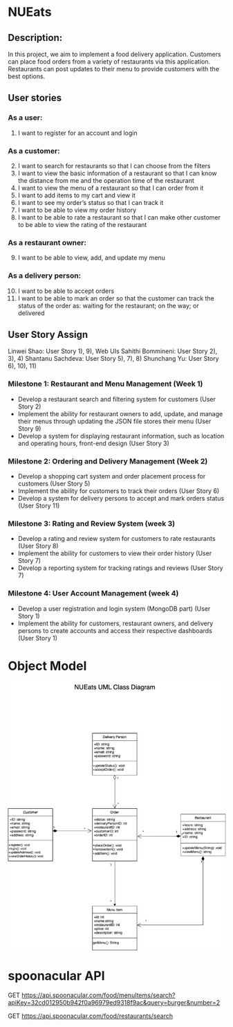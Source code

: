 # NUEats

## Description: 
In this project, we aim to implement a food delivery application. Customers can place food orders from a variety of restaurants via this application. Restaurants can post updates to their menu to provide customers with the best options. 


## User stories
### As a user:
1) I want to register for an account and login

### As a customer:
2) I want to search for restaurants so that I can choose from the filters
3) I want to view the basic information of a restaurant so that I can know the distance from me and the operation time of the restaurant
4) I want to view the menu of a restaurant so that I can order from it
5) I want to add items to my cart and view it
6) I want to see my order’s status so that I can track it
7) I want to be able to view my order history 
8) I want to be able to rate a restaurant so that I can make other customer to be able to view the rating of the restaurant

### As a restaurant owner:
9) I want to be able to view, add, and update my menu

### As a delivery person:
10) I want to be able to accept orders
11) I want to be able to mark an order so that the customer can track the status of the order as: waiting for the restaurant; on the way; or delivered

## User Story Assign
Linwei Shao: User Story 1), 9), Web UIs
Sahithi Bommineni: User Story 2), 3), 4)
Shantanu Sachdeva: User Story 5), 7), 8)
Shunchang Yu: User Story 6), 10), 11)

### Milestone 1: Restaurant and Menu Management (Week 1)
- Develop a restaurant search and filtering system for customers (User Story 2)
- Implement the ability for restaurant owners to add, update, and manage their menus through updating the JSON file stores their menu (User Story 9)
- Develop a system for displaying restaurant information, such as location and operating hours, front-end design (User Story 3)

### Milestone 2: Ordering and Delivery Management (Week 2)
- Develop a shopping cart system and order placement process for customers (User Story 5)
- Implement the ability for customers to track their orders (User Story 6)
- Develop a system for delivery persons to accept and mark orders status (User Story 11)

### Milestone 3: Rating and Review System (week 3)
- Develop a rating and review system for customers to rate restaurants (User Story 8)
- Implement the ability for customers to view their order history (User Story 7)
- Develop a reporting system for tracking ratings and reviews (User Story 7)

### Milestone 4:  User Account Management (week 4)
- Develop a user registration and login system (MongoDB part) (User Story 1)
- Implement the ability for customers, restaurant owners, and delivery persons to create accounts and access their respective dashboards (User Story 1)


# Object Model
![Object Model](NUEats.jpg)

# spoonacular API
GET https://api.spoonacular.com/food/menuItems/search?apiKey=32cd012950b942f0a96979ed9318f9ac&query=burger&number=2

GET https://api.spoonacular.com/food/restaurants/search










